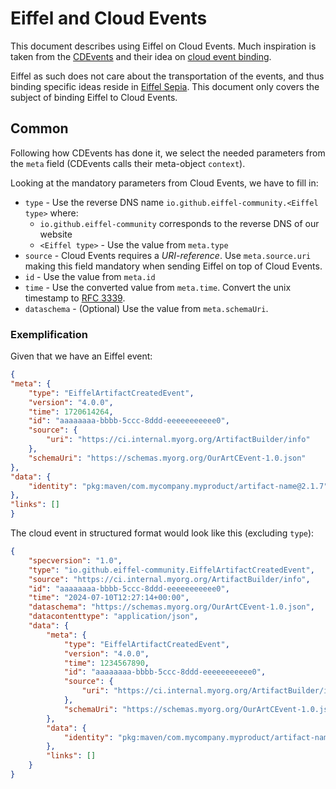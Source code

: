 # Eiffel and Cloud Events

This document describes using Eiffel on Cloud Events.
Much inspiration is taken from the [CDEvents](https://cdevents.dev) and their idea on
[cloud event binding](https://github.com/cdevents/spec/blob/main/cloudevents-binding.md).

Eiffel as such does not care about the transportation of the events, and thus binding specific ideas reside in
[Eiffel Sepia](https://eiffel-community.github.io/eiffel-sepia/). This document only covers the subject of binding
Eiffel to Cloud Events.

## Common

Following how CDEvents has done it, we select the needed parameters from the `meta` field
(CDEvents calls their meta-object `context`).

Looking at the mandatory parameters from Cloud Events, we have to fill in:

- `type` - Use the reverse DNS name `io.github.eiffel-community.<Eiffel type>` where:
  - `io.github.eiffel-community` corresponds to the reverse DNS of our website
  - `<Eiffel type>` - Use the value from `meta.type`
- `source` - Cloud Events requires a *URI-reference*. Use `meta.source.uri` making this field mandatory when sending
  Eiffel on top of Cloud Events.
- `id` - Use the value from `meta.id`
- `time` - Use the converted value from `meta.time`. Convert the unix timestamp to [RFC 3339](https://tools.ietf.org/html/rfc3339).
- `dataschema` - (Optional) Use the value from `meta.schemaUri`.

### Exemplification

Given that we have an Eiffel event:

```JSON
{
"meta": {
    "type": "EiffelArtifactCreatedEvent",
    "version": "4.0.0",
    "time": 1720614264,
    "id": "aaaaaaaa-bbbb-5ccc-8ddd-eeeeeeeeeee0",
    "source": {
        "uri": "https://ci.internal.myorg.org/ArtifactBuilder/info"
    },
    "schemaUri": "https://schemas.myorg.org/OurArtCEvent-1.0.json"
},
"data": {
    "identity": "pkg:maven/com.mycompany.myproduct/artifact-name@2.1.7"
},
"links": []
}
```

The cloud event in structured format would look like this (excluding `type`):

```JSON
{
    "specversion": "1.0",
    "type": "io.github.eiffel-community.EiffelArtifactCreatedEvent",    # Same as meta.type prefixed with our reverse DNS
    "source": "https://ci.internal.myorg.org/ArtifactBuilder/info",     # Same as data.meta.source.uri
    "id": "aaaaaaaa-bbbb-5ccc-8ddd-eeeeeeeeeee0",                       # Same as data.meta.id
    "time": "2024-07-10T12:27:14+00:00",                                # NOTE: different format,
    "dataschema": "https://schemas.myorg.org/OurArtCEvent-1.0.json",    # Same as data.meta.schemaUri (optional)
    "datacontenttype": "application/json",
    "data": {
        "meta": {
            "type": "EiffelArtifactCreatedEvent",
            "version": "4.0.0",
            "time": 1234567890,
            "id": "aaaaaaaa-bbbb-5ccc-8ddd-eeeeeeeeeee0",
            "source": {
                "uri": "https://ci.internal.myorg.org/ArtifactBuilder/info"
            },
            "schemaUri": "https://schemas.myorg.org/OurArtCEvent-1.0.json"
        },
        "data": {
            "identity": "pkg:maven/com.mycompany.myproduct/artifact-name@2.1.7"
        },
        "links": []
    }
}
```
